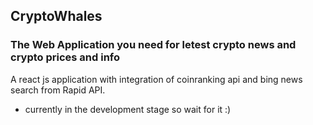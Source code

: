 ## CryptoWhales

### The Web Application you need for letest crypto news and crypto prices and info

A react js application with integration of coinranking api and bing news search from Rapid API.

- currently in the development stage so wait for it :)
